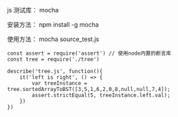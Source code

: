 

js 测试库： mocha  

安装方法： npm install -g mocha  

使用方法： mocha source_test.js  

```
const assert = require('assert') // 使用node内置的断言库
const tree = require('./tree')

describe('tree.js', function(){
    it('left is right', () => {
        var treeInstance = tree.sortedArrayToBST([3,5,1,6,2,0,8,null,null,7,4]);
        assert.strictEqual(5, treeInstance.left.val);
    })
})
```
